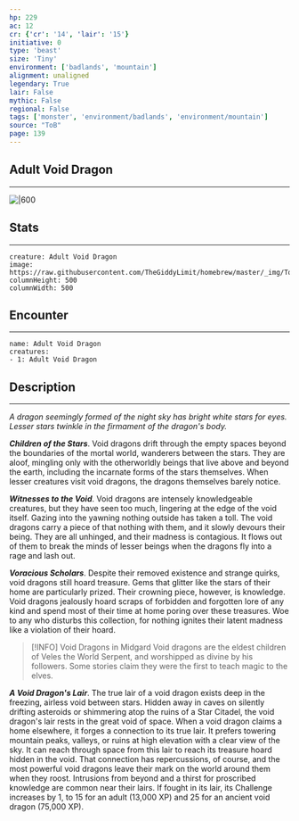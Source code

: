 ```yaml
---
hp: 229
ac: 12
cr: {'cr': '14', 'lair': '15'}
initiative: 0
type: 'beast'    
size: 'Tiny'
environment: ['badlands', 'mountain']
alignment: unaligned
legendary: True
lair: False
mythic: False
regional: False
tags: ['monster', 'environment/badlands', 'environment/mountain']
source: "ToB"
page: 139
---
```


## Adult Void Dragon
---

![|600](https://raw.githubusercontent.com/TheGiddyLimit/homebrew/master/_img/ToB/Void%20Dragon.webp)

## Stats
---

```statblock
creature: Adult Void Dragon
image: https://raw.githubusercontent.com/TheGiddyLimit/homebrew/master/_img/ToB/token/Void%20Dragon.png
columnHeight: 500
columnWidth: 500
```

## Encounter
---

```encounter-table
name: Adult Void Dragon
creatures:
- 1: Adult Void Dragon
```

## Description
---
_A dragon seemingly formed of the night sky has bright white stars for eyes. Lesser stars twinkle in the firmament of the dragon's body._

**_Children of the Stars_**. Void dragons drift through the empty spaces beyond the boundaries of the mortal world, wanderers between the stars. They are aloof, mingling only with the otherworldly beings that live above and beyond the earth, including the incarnate forms of the stars themselves. When lesser creatures visit void dragons, the dragons themselves barely notice.

**_Witnesses to the Void_**. Void dragons are intensely knowledgeable creatures, but they have seen too much, lingering at the edge of the void itself. Gazing into the yawning nothing outside has taken a toll. The void dragons carry a piece of that nothing with them, and it slowly devours their being. They are all unhinged, and their madness is contagious. It flows out of them to break the minds of lesser beings when the dragons fly into a rage and lash out.

**_Voracious Scholars_**. Despite their removed existence and strange quirks, void dragons still hoard treasure. Gems that glitter like the stars of their home are particularly prized. Their crowning piece, however, is knowledge. Void dragons jealously hoard scraps of forbidden and forgotten lore of any kind and spend most of their time at home poring over these treasures. Woe to any who disturbs this collection, for nothing ignites their latent madness like a violation of their hoard.

> [!INFO] Void Dragons in Midgard
>Void dragons are the eldest children of Veles the World Serpent, and worshipped as divine by his followers. Some stories claim they were the first to teach magic to the elves.


**_A Void Dragon's Lair_**. The true lair of a void dragon exists deep in the freezing, airless void between stars. Hidden away in caves on silently drifting asteroids or shimmering atop the ruins of a Star Citadel, the void dragon's lair rests in the great void of space.
When a void dragon claims a home elsewhere, it forges a connection to its true lair. It prefers towering mountain peaks, valleys, or ruins at high elevation with a clear view of the sky. It can reach through space from this lair to reach its treasure hoard hidden in the void. That connection has repercussions, of course, and the most powerful void dragons leave their mark on the world around them when they roost. Intrusions from beyond and a thirst for proscribed knowledge are common near their lairs.
If fought in its lair, its Challenge increases by 1, to 15 for an adult (13,000 XP) and 25 for an ancient void dragon (75,000 XP).




